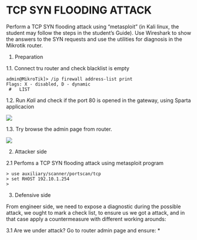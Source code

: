 # TCP SYN FLOODING ATTACK
Perform a TCP SYN flooding attack using “metasploit” (in Kali linux, the student may
follow the steps in the student’s Guide). Use Wireshark to show the answers to the SYN requests and use the utilities
for diagnosis in the Mikrotik router.

1. Preparation

1.1. Connect tru router and check blacklist is empty
```
admin@MikroTik]> /ip firewall address-list print
Flags: X - disabled, D - dynamic 
 #   LIST            
 ```
 
1.2. Run *Kali* and check if the port 80 is opened in the gateway, using Sparta applicacion

![](4_sparta_port80.png)

1.3. Try browse the admin page from router.

![](5_firefox_router_web.png)


2. Attacker side

2.1 Perfoms a TCP SYN flooding attack using metasploit program
```
> use auxiliary/scanner/portscan/tcp
> set RHOST 192.10.1.254
> 
```



3. Defensive side

From engineer side, we need to expose a diagnostic during the possible attack, we ought to mark  a check list, to ensure us we got a attack, and in that case apply a countermeasure with different working arounds:

3.1 Are we under attack?
Go to router admin page and ensure:
* 







 
 
 
 
